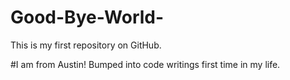 # Good-Bye-World-
This is my first repository on GitHub.


#I am from Austin! Bumped into code writings first time in my life. 
